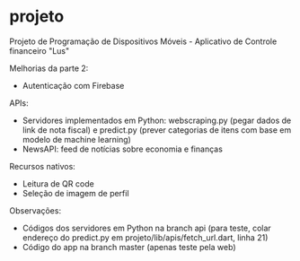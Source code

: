 # projeto
Projeto de Programação de Dispositivos Móveis - Aplicativo de Controle financeiro "Lus"

Melhorias da parte 2:
- Autenticação com Firebase

APIs:
- Servidores implementados em Python: webscraping.py (pegar dados de link de nota fiscal) e predict.py (prever categorias de itens com base em modelo de machine learning)
- NewsAPI: feed de notícias sobre economia e finanças

Recursos nativos:
- Leitura de QR code
- Seleção de imagem de perfil

Observações:
- Códigos dos servidores em Python na branch api (para teste, colar endereço do predict.py em projeto/lib/apis/fetch_url.dart, linha 21)
- Código do app na branch master (apenas teste pela web)

